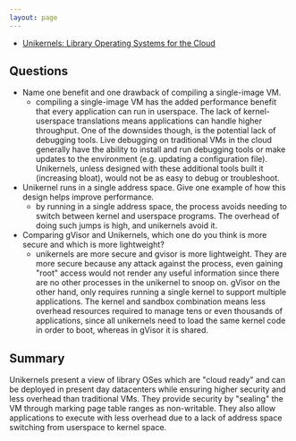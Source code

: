 ```yaml
---
layout: page
---
```


- [Unikernels: Library Operating Systems for the Cloud](http://mort.io/publications/pdf/asplos13-unikernels.pdf)

## Questions

- Name one benefit and one drawback of compiling a single-image VM.
  - compiling a single-image VM has the added performance benefit that every
  application can run in userspace. The lack of kernel-userspace translations
  means applications can handle higher throughput. One of the downsides though,
  is the potential lack of debugging tools. Live debugging on traditional VMs in
  the cloud generally have the ability to install and run debugging tools or
  make updates to the environment (e.g. updating a configuration file).
  Unikernels, unless designed with these additional tools built it (increasing
  bloat), would not be as easy to debug or troubleshoot.
- Unikernel runs in a single address space. Give one example of how this design helps improve performance.
  - by running in a single address space, the process avoids needing to switch between kernel and
  userspace programs. The overhead of doing such jumps is high, and unikernels avoid it.
- Comparing gVisor and Unikernels, which one do you think is more secure and which is more lightweight?
  - unikernels are more secure and gvisor is more lightweight. They are more
  secure because any attack against the process, even gaining "root" access
  would not render any useful information since there are no other processes in
  the unikernel to snoop on. gVisor on the other hand, only requires running a
  single kernel to support multiple applications. The kernel and sandbox
  combination means less overhead resources required to manage tens or even
  thousands of applications, since all unikernels need to load the same kernel
  code in order to boot, whereas in gVisor it is shared.


## Summary

Unikernels present a view of library OSes which are "cloud ready" and can be
deployed in present day datacenters while ensuring higher security and less
overhead than traditional VMs. They provide security by "sealing" the VM through
marking page table ranges as non-writable. They also allow applications to
execute with less overhead due to a lack of address space switching from
userspace to kernel space.
